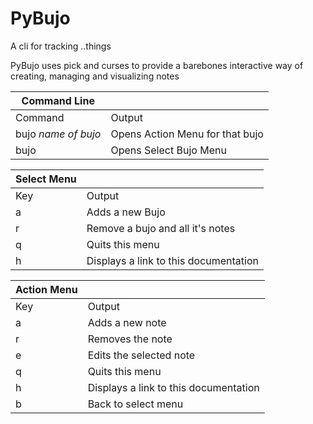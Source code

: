 # PyBujo
 
 A cli for tracking ..things

 PyBujo uses pick and curses to provide a barebones interactive way of creating, managing and visualizing notes

| Command Line        |                                 |
|---------------------|---------------------------------|
| Command             | Output                          |
| bujo *name of bujo* | Opens Action Menu for that bujo |
| bujo                | Opens Select Bujo Menu          |

| Select Menu |                                         |
|-------------|-----------------------------------------|
| Key         | Output                                  |
| a           | Adds a new Bujo                         |
| r           | Remove a bujo and all it's notes        |
| q           | Quits this menu                         |
| h           | Displays a link to this documentation   |

| Action Menu |                                         |
|-------------|-----------------------------------------|
| Key         | Output                                  |
| a           | Adds a new note                         |
| r           | Removes the note                        |
| e           | Edits the selected note                 |
| q           | Quits this menu                         |
| h           | Displays a link to this documentation   |
| b           | Back to select menu                     |
  
